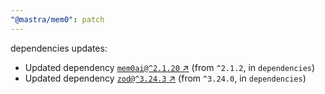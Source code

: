 ```yaml
---
"@mastra/mem0": patch
---
```

dependencies updates:
  - Updated dependency [`mem0ai@^2.1.20` ↗︎](https://www.npmjs.com/package/mem0ai/v/2.1.20) (from `^2.1.2`, in `dependencies`)
  - Updated dependency [`zod@^3.24.3` ↗︎](https://www.npmjs.com/package/zod/v/3.24.3) (from `^3.24.0`, in `dependencies`)
